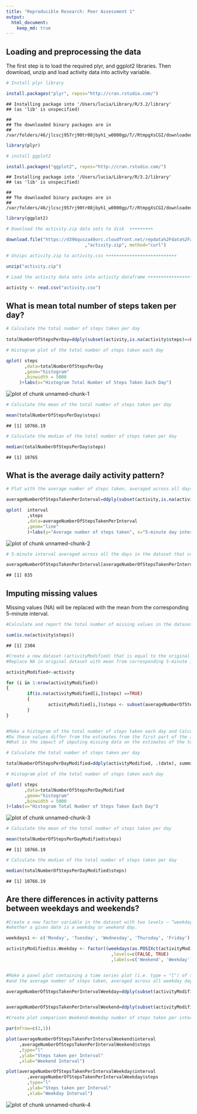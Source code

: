 ```yaml
---
title: "Reproducible Research: Peer Assessment 1"
output: 
  html_document:
    keep_md: true
---
```



## Loading and preprocessing the data

The first step is to load the required plyr, and ggplot2 libraries. Then download, unzip and load activity data into activity variable.



```r
# Install plyr library

install.packages("plyr", repos="http://cran.rstudio.com/")
```

```
## Installing package into '/Users/lucia/Library/R/3.2/library'
## (as 'lib' is unspecified)
```

```
## 
## The downloaded binary packages are in
## 	/var/folders/46/jlcscj957rj90tr08jbyh1_w0000gp/T//RtmpgXsCGI/downloaded_packages
```

```r
library(plyr)

# install ggplot2

install.packages("ggplot2", repos="http://cran.rstudio.com/")
```

```
## Installing package into '/Users/lucia/Library/R/3.2/library'
## (as 'lib' is unspecified)
```

```
## 
## The downloaded binary packages are in
## 	/var/folders/46/jlcscj957rj90tr08jbyh1_w0000gp/T//RtmpgXsCGI/downloaded_packages
```

```r
library(ggplot2)

# Download the activity.zip data sets to disk  +++++++++

download.file("https://d396qusza40orc.cloudfront.net/repdata%2Fdata%2Factivity.zip"
                              ,"activity.zip", method="curl")        

# Unzips activity.zip to activity.csv +++++++++++++++++++++++++++

unzip("activity.zip")

# Load the activity data sets into activity dataframe +++++++++++++++++++++++++++

activity <- read.csv("activity.csv")
```

## What is mean total number of steps taken per day?



```r
# Calculate the total number of steps taken per day
 
totalNumberOfStepsPerDay=ddply(subset(activity,is.na(activity$steps)==FALSE), .(date), summarize, steps = sum(steps))

# Histogram plot of the total number of steps taken each day

qplot( steps
       ,data=totalNumberOfStepsPerDay
       ,geom="histogram"
       ,binwidth = 5000
     )+labs(x="Histogram Total Number of Steps Taken Each Day")
```

![plot of chunk unnamed-chunk-1](figure/unnamed-chunk-1-1.png) 

```r
# Calculate the mean of the total number of steps taken per day

mean(totalNumberOfStepsPerDay$steps)
```

```
## [1] 10766.19
```

```r
# Calculate the median of the total number of steps taken per day

median(totalNumberOfStepsPerDay$steps)
```

```
## [1] 10765
```


## What is the average daily activity pattern?


```r
# Plot with the average number of steps taken, averaged across all days (y-axis)

averageNumberOfStepsTakenPerInterval=ddply(subset(activity,is.na(activity$steps)==FALSE), .(interval), summarize, steps = mean(steps))

qplot(  interval
        ,steps
        ,data=averageNumberOfStepsTakenPerInterval
        ,geom="line"
        )+labs(y="Average number of steps taken", x="5-minute day interval")
```

![plot of chunk unnamed-chunk-2](figure/unnamed-chunk-2-1.png) 

```r
# 5-minute interval averaged across all the days in the dataset that contains the maximum number of steps

averageNumberOfStepsTakenPerInterval[averageNumberOfStepsTakenPerInterval$steps==max(averageNumberOfStepsTakenPerInterval$steps),]$interval
```

```
## [1] 835
```


## Imputing missing values

Missing values (NA) will be replaced with the mean from the corresponding 5-minute interval.



```r
#Calculate and report the total number of missing values in the dataset (i.e. the total number of rows with NAs)

sum(is.na(activity$steps))
```

```
## [1] 2304
```

```r
#Create a new dataset (activityModified) that is equal to the original dataset but with the missing data filled in.
#Replace NA in original dataset with mean from corresponding 5-minute interval

activityModified<-activity

for (i in 1:nrow(activityModified))
{
        if(is.na(activityModified[i,]$steps) ==TRUE)
        {
                activityModified[i,]$steps <- subset(averageNumberOfStepsTakenPerInterval,interval==activityModified[i,]$interval)$steps
        }
}


#Make a histogram of the total number of steps taken each day and Calculate and report the mean and median total number of steps taken per day. 
#Do these values differ from the estimates from the first part of the assignment? 
#What is the impact of imputing missing data on the estimates of the total daily number of steps?

# Calculate the total number of steps taken per day

totalNumberOfStepsPerDayModified=ddply(activityModified, .(date), summarize, steps = sum(steps))

# Histogram plot of the total number of steps taken each day

qplot( steps
       ,data=totalNumberOfStepsPerDayModified
       ,geom="histogram"
       ,binwidth = 5000
)+labs(x="Histogram Total Number of Steps Taken Each Day")
```

![plot of chunk unnamed-chunk-3](figure/unnamed-chunk-3-1.png) 

```r
# Calculate the mean of the total number of steps taken per day

mean(totalNumberOfStepsPerDayModified$steps)
```

```
## [1] 10766.19
```

```r
# Calculate the median of the total number of steps taken per day

median(totalNumberOfStepsPerDayModified$steps)
```

```
## [1] 10766.19
```


## Are there differences in activity patterns between weekdays and weekends?



```r
#Create a new factor variable in the dataset with two levels – “weekday” and “weekend” indicating 
#whether a given date is a weekday or weekend day.

weekdays1 <- c('Monday', 'Tuesday', 'Wednesday', 'Thursday', 'Friday')

activityModified$is.Weekday <- factor((weekdays(as.POSIXct(activityModified$date)) %in% weekdays1)
                                        ,levels=c(FALSE, TRUE)
                                        ,labels=c('Weekend', 'Weekday'))


#Make a panel plot containing a time series plot (i.e. type = "l") of the 5-minute interval (x-axis) 
#and the average number of steps taken, averaged across all weekday days or weekend days (y-axis). 

averageNumberOfStepsTakenPerIntervalWeekday=ddply(subset(activityModified,activityModified$is.Weekday=='Weekday'), .(interval), summarize, steps = mean(steps))


averageNumberOfStepsTakenPerIntervalWeekend=ddply(subset(activityModified,activityModified$is.Weekday=='Weekend'), .(interval), summarize, steps = mean(steps))

#Create plot comparison Weekend-Weekday number of steps taken per interval

par(mfrow=c(2,1))

plot(averageNumberOfStepsTakenPerIntervalWeekend$interval
     ,averageNumberOfStepsTakenPerIntervalWeekend$steps
     ,type="l"
     ,ylab="Steps taken per Interval"
     ,xlab="Weekend Interval")

plot(averageNumberOfStepsTakenPerIntervalWeekday$interval
        ,averageNumberOfStepsTakenPerIntervalWeekday$steps
        ,type="l"
        ,ylab="Steps taken per Interval"
        ,xlab="Weekday Interval")
```

![plot of chunk unnamed-chunk-4](figure/unnamed-chunk-4-1.png) 
